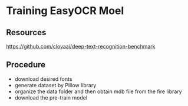 # Training EasyOCR Moel

## Resources

https://github.com/clovaai/deep-text-recognition-benchmark

## Procedure
- download desired fonts
- generate dataset by Pillow library
- organize the data folder and then obtain mdb file from the fire library
- download the pre-train model